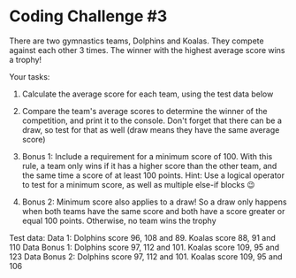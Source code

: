 # Coding Challenge #3

There are two gymnastics teams, Dolphins and Koalas. They compete against each other 3 times. The winner with the highest average score wins a trophy!

Your tasks:

1. Calculate the average score for each team, using the test data below

2. Compare the team's average scores to determine the winner of the competition, and print it to the console. Don't forget that there can be a draw, so test for that as well (draw means they have the same average score)

3. Bonus 1: Include a requirement for a minimum score of 100. With this rule, a team only wins if it has a higher score than the other team, and the same time a score of at least 100 points.
   Hint: Use a logical operator to test for a minimum score, as well as multiple else-if blocks 😉

4. Bonus 2: Minimum score also applies to a draw! So a draw only happens when both teams have the same score and both have a score greater or equal 100 points. Otherwise, no team wins the trophy

Test data:
Data 1: Dolphins score 96, 108 and 89. Koalas score 88, 91 and 110
Data Bonus 1: Dolphins score 97, 112 and 101. Koalas score 109, 95 and 123
Data Bonus 2: Dolphins score 97, 112 and 101. Koalas score 109, 95 and 106
